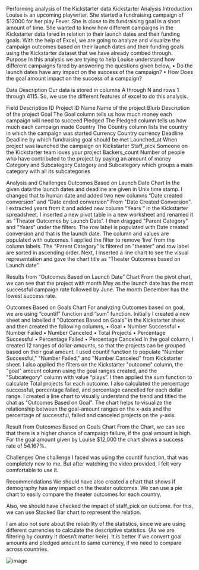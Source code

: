 Performing analysis of the Kickstarter data
Kickstarter Analysis
Introduction
  Louise is an upcoming playwriter. She started a fundraising campaign of $12000 for her play Fever. She is close to its fundraising goal in a short amount of time. She wanted to know how different campaigns in the Kickstarter data fared in relation to their launch dates and their funding goals. With the help of Excel, we are going to analyze and visualize the campaign outcomes based on their launch dates and their funding goals using the Kickstarter dataset that we have already combed through.
Purpose
  In this analysis we are trying to help Louise understand how different campaigns fared by answering the questions given below,
•	Do the launch dates have any impact on the success of the campaign?
•	How Does the goal amount impact on the success of a campaign?

Data Description
Our data is stored in columns A through N and rows 1 through 4115. So, we use the different features of excel to do this analysis.

Field	Description
ID	Project ID
Name	Name of the project
Blurb	Description of the project
Goal	The Goal column tells us how much money each campaign will need to succeed
Pledged	The Pledged column tells us how much each campaign made
Country	The Country column lists the country in which the campaign was started
Currency	Country currency
Deadline	Deadline by which fundraising goal should be met
Launched_at	When project was launched the campaign on Kickstarter
Staff_pick	Someone on the Kickstarter team loves your project
Backers_count 	Number of people who have contributed to the project by paying an amount of money
Category and Subcategory	Category and Subcategory which groups a main category with all its subcategories




Analysis and Challenges
   Outcomes Based on Launch Date Chart
   In the given data the launch dates and deadline are given in Unix time stamp. I changed that to human date and added two new columns “Date created conversion” and “Date ended conversion” From "Date Created Conversion". I extracted years from it and added new column “Years “ in the Kickstarter spreadsheet. I inserted a new pivot table in a new worksheet and renamed it as "Theater Outcomes by Launch Date”. I then dragged "Parent Category" and "Years" under the filters. The row label is populated with Date created conversion and that is the launch date. The column and values are populated with outcomes. I applied the filter to remove ‘live’ from the column labels. The "Parent Category" is filtered on "theater" and row label are sorted in ascending order. Next, I inserted a line chart to see the visual representation and gave the chart title as “Theater Outcomes based on Launch date”.

 

   Results from “Outcomes Based on Launch Date” Chart
   From the pivot chart, we can see that the project with month May as the launch date has the most successful campaign rate followed by June. The month December has the lowest success rate.




   Outcomes Based on Goals Chart
   For analyzing Outcomes based on goal, we are using “countif” function and “sum” function. Initially I created a new sheet and labelled it "Outcomes Based on Goals” in the Kickstarter sheet and then created the following columns,
•	Goal
•	Number Successful
•	Number Failed
•	Number Canceled
•	Total Projects
•	Percentage Successful
•	Percentage Failed
•	Percentage Canceled
    In the goal column, I created 12 ranges of dollar-amounts, so that the projects can be grouped based on their goal amount. I used countif function to populate “Number Successful," "Number Failed," and "Number Canceled" from Kickstarter sheet. I also applied the filters on the Kickstarter "outcome" column, the "goal" amount column using the goal ranges created, and the "Subcategory" column with value “plays”. I then applied the sum function to calculate Total projects for each outcome. I also calculated the percentage successful, percentage failed, and percentage cancelled for each dollar range. I created a line chart to visually understand the trend and titled the chat as "Outcomes Based on Goal". The chart helps to visualize the relationship between the goal-amount ranges on the x-axis and the percentage of successful, failed and canceled projects on the y-axis.

 

Result from Outcomes Based on Goals Chart
From the Chart, we can see that there is a higher chance of campaign failure, if the goal amount is high. For the goal amount given by Louise $12,000 the chart shows a success rate of 54.167%.

Challenges
One challenge I faced was using the countif function, that was completely new to me. But after watching the video provided, I felt very comfortable to use it.

Recommendations
We should have also created a chart that shows if demography has any impact on the theater outcomes. We can use a pie chart to easily compare the theater outcomes for each country.

Also, we should have checked the impact of staff_pick on outcome. For this, we can use Stacked Bar chart to represent the relation.

I am also not sure about the reliability of the statistics, since we are using different currencies to calculate the descriptive statistics. (As we are filtering by country it doesn’t matter here). It is better if we convert goal amounts and pledged amount to same currency, if we need to compare across countries.

![image](https://user-images.githubusercontent.com/72629108/153687594-fdff2b39-0887-48ad-aa33-dd421f4bbc59.png)
